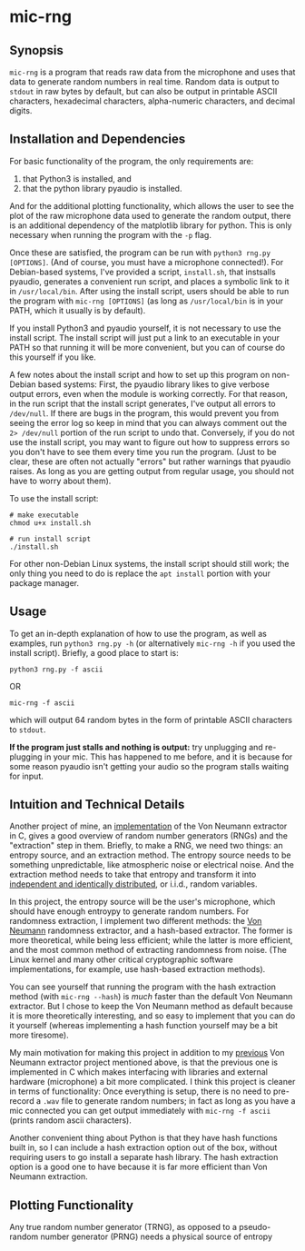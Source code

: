 # mic-rng

## Synopsis

`mic-rng` is a program that reads raw data from the microphone and uses that data to generate random numbers in real time. Random data is output to `stdout` in raw bytes by default, but can also be output in printable ASCII characters, hexadecimal characters, alpha-numeric characters, and decimal digits. 

## Installation and Dependencies

For basic functionality of the program, the only requirements are: 

1. that Python3 is installed, and 
2. that the python library pyaudio is installed.

And for the additional plotting functionality, which allows the user to see the plot of the raw microphone data used to generate the random output, there is an additional dependency of the matplotlib library for python. This is only necessary when running the program with the `-p` flag.

Once these are satisfied, the program can be run with `python3 rng.py [OPTIONS]`. (And of course, you must have a microphone connected!). For Debian-based systems, I've provided a script, `install.sh`, that instsalls pyaudio, generates a convenient run script, and places a symbolic link to it in `/usr/local/bin`. After using the install script, users should be able to run the program with `mic-rng [OPTIONS]` (as long as `/usr/local/bin` is in your PATH, which it usually is by default).

If you install Python3 and pyaudio yourself, it is not necessary to use the install script. The install script will just put a link to an executable in your PATH so that running it will be more convenient, but you can of course do this yourself if you like.

A few notes about the install script and how to set up this program on non-Debian based systems: First, the pyaudio library likes to give verbose output errors, even when the module is working correctly. For that reason, in the run script that the install script generates, I've output all errors to `/dev/null`. If there are bugs in the program, this would prevent you from seeing the error log so keep in mind that you can always comment out the `2> /dev/null` portion of the run script to undo that. Conversely, if you do not use the install script, you may want to figure out how to suppress errors so you don't have to see them every time you run the program. (Just to be clear, these are often not actually "errors" but rather warnings that pyaudio raises. As long as you are getting output from regular usage, you should not have to worry about them).

To use the install script:

```
# make executable
chmod u+x install.sh

# run install script
./install.sh
```

For other non-Debian Linux systems, the install script should still work; the only thing you need to do is replace the `apt install` portion with your package manager.

## Usage

To get an in-depth explanation of how to use the program, as well as examples, run `python3 rng.py -h` (or alternatively `mic-rng -h` if you used the install script). Briefly, a good place to start is:

`python3 rng.py -f ascii`

OR

`mic-rng -f ascii`

which will output 64 random bytes in the form of printable ASCII characters to `stdout`.

**If the program just stalls and nothing is output:** try unplugging and re-plugging in your mic. This has happened to me before, and it is because for some reason pyaudio isn't getting your audio so the program stalls waiting for input.

## Intuition and Technical Details

Another project of mine, an [implementation](https://github.com/akblakney/Von-Neumann-randomness-extractor) of the Von Neumann extractor in C, gives a good overview of random number generators (RNGs) and the "extraction" step in them. Briefly, to make a RNG, we need two things: an entropy source, and an extraction method. The entropy source needs to be something unpredictable, like atmospheric noise or electrical noise. And the extraction method needs to take that entropy and transform it into [independent and identically distributed](https://en.wikipedia.org/wiki/Independent_and_identically_distributed_random_variables), or i.i.d., random variables. 

In this project, the entropy source will be the user's microphone, which should have enough entroypy to generate random numbers. For randomness extraction, I implement two different methods: the [Von Neumann](https://en.wikipedia.org/wiki/Randomness_extractor#Von_Neumann_extractor) randomness extractor, and a hash-based extractor. The former is more theoretical, while being less efficient; while the latter is more efficient, and the most common method of extracting randomness from noise. (The Linux kernel and many other critical cryptographic software implementations, for example, use hash-based extraction methods).

You can see yourself that running the program with the hash extraction method (with `mic-rng --hash`) is *much* faster than the default Von Neumann extractor. But I chose to keep the Von Neumann method as default because it is more theoretically interesting, and so easy to implement that you can do it yourself (whereas implementing a hash function yourself may be a bit more tiresome).

My main motivation for making this project in addition to my [previous](https://github.com/akblakney/Von-Neumann-randomness-extractor) Von Neumann extractor project mentioned above, is that the previous one is implemented in C which makes interfacing with libraries and external hardware (microphone) a bit more complicated. I think this project is cleaner in terms of functionality: Once everything is setup, there is no need to pre-record a `.wav` file to generate random numbers; in fact as long as you have a mic connected you can get output immediately with `mic-rng -f ascii` (prints random ascii characters).

Another convenient thing about Python is that they have hash functions built in, so I can include a hash extraction option out of the box, without requiring users to go install a separate hash library. The hash extraction option is a good one to have because it is far more efficient than Von Neumann extraction.

## Plotting Functionality

Any true random number generator (TRNG), as opposed to a pseudo-random number generator (PRNG) needs a physical source of entropy
